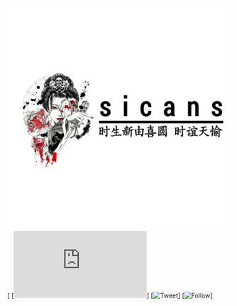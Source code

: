 ![alt tag](https://github.com/cantixcrew/s1cans/blob/master/img/1593113761752.png)]
[![Size](https://img.shields.io/github/size/cantixcrew/s1cans/README.md)]
[![Tweet](https://img.shields.io/twitter/url?style=social&url=https%3A%2F%2Ftwitter.com%2Fnenghaxor)]
[![Follow](https://img.shields.io/twitter/follow/nenghaxor?label=Follow&style=social)]
